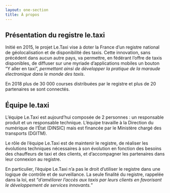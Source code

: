 ```yaml
---
layout: one-section
title: À propos
---
```


## Présentation du registre le.taxi

Initié en 2015, le projet Le.Taxi vise à doter la France d’un registre national de géolocalisation et de disponibilité des taxis. Cette innovation, sans précédent dans aucun autre pays, va permettre, en fédérant l’offre de taxis disponibles, de diffuser sur une myriade d’applications mobiles un bouton “Y aller en taxi”, *permettant ainsi de développer la pratique de la maraude électronique dans le monde des taxis*.

En 2018 plus de 30 000 courses distribuées par le registre et plus de 20 partenaires se sont connectés.

## Équipe le.taxi

L’équipe Le.Taxi est aujourd’hui composée de 2 personnes : un responsable produit et un responsable technique. L’équipe travaille à la Direction du numérique de l’État (DINSIC) mais est financée par le Ministère chargé des transports (DGITM).

Le rôle de l’équipe Le.Taxi est de maintenir le registre, de réaliser les évolutions techniques nécessaires à son évolution en fonction des besoins des chauffeurs de taxi et des clients, et d’accompagner les partenaires dans leur connexion au registre.

En particulier, l’équipe Le.Taxi n’a pas le droit d’utiliser le registre dans une logique de contrôle et de surveillance. La seule finalité du registre, rappelée dans la loi, est “_d’améliorer l’accès aux taxis par leurs clients en favorisant le développement de services innovants._”